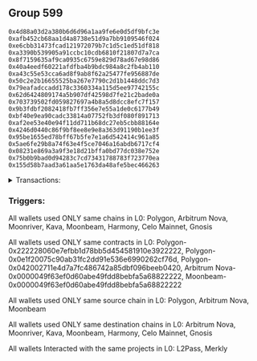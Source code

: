 ## Group 599

```0xcaa4e557655fb3fb41723083909a09cbae743648
0x4d88a03d2a380b6d6d96a1aa9fe6e0d5df9bfc3e
0xafb452cb68aa1d4a8738e51d9a7bb9109546f024
0xe6cbb31473fcad121972079b7c1d5c1ed51df818
0xa3390b539905a91ccbc10cdb6810f21807d7a7ca
0x8f7159635af9ca0935c6759e829d78ad67e98d86
0x40a4eedf60221afdfba4b9bdc984a8c2fb4ab110
0xa43c55e53cca6ad8f9ab8f62a25477fe956887de
0x50c2e2b16655525ba267e7790c2d1b1448ddc7d3
0x79eafadccadd178c3360334a115d5ee97742155c
0x62d6424809174a5b907df42598d7fe21c2bade0a
0x703739502fd059827697a4b8a5d8dcc8efc7f157
0x9b3fdbf2082418fb7ff356e7e55a1de0c6177b49
0xbf40e9ea90cadc33814a07752fb3df080f891713
0xaf2ee53e40e94f11dd711b68dc27eb5cbb88164e
0x4246d0440c86f9bf8ee8e9e8a363d91190b1ee3f
0x95be1655ed78bff67b5fe7e1a6d542414c961a85
0x5ae6fe29b8a74f63e4f5ce7046a16abdb6717cf4
0x08231e869a3a9f3e18d21bffa0bd77dc038e752e
0x75b0b9bad0d94283c7cd73431788783f723770ea
0x155d58b7aad3a61aa5e1763da48afe5bec466263
```
<details>
<summary>Transactions:</summary>

Hashes: 

Wallet: 0xcaa4e557655fb3fb41723083909a09cbae743648

       Hash: 0x5de5dcc450ae373492752c717767acda778198740344c98acae6160e074801db
         - source chain: Polygon
         - destination chain: Arbitrum Nova
         - project: L2Pass
         - contract: 0x222228060e7efbb1d78bb5d454581910e3922222
         - value USD: 0.4638665442
       Hash: 0x8049fc27f77b726392459b54064e9fe2bec3761805ed3822c5bc9d1a01940ab8
         - source chain: Polygon
         - destination chain: Moonriver
         - project: Merkly
         - contract: 0x0e1f20075c90ab31fc2dd91e536e6990262cf76d
         - value USD: 0.3133297818
       Hash: 0xd1aecd0295ae7c9317c0ff3c963844fe1862d4fcd328d21ebece29f5c26394da
         - source chain: Polygon
         - destination chain: Kava
         - project: Merkly
         - contract: 0x0e1f20075c90ab31fc2dd91e536e6990262cf76d
         - value USD: 0.3542801764
       Hash: 0x1fe4b820ffc82498d4ba9687804e14b57b08a065a49726eb83a2fb7834cae9df
         - source chain: Polygon
         - destination chain: Moonbeam
         - project: L2Pass
         - contract: 0x222228060e7efbb1d78bb5d454581910e3922222
         - value USD: 0.3736252783
       Hash: 0x237efa393d4adfed0705a63e03ec37169724ce997ec05bda3bd71f6a34bb62e8
         - source chain: Polygon
         - destination chain: Harmony
         - project: L2Pass
         - contract: 0x222228060e7efbb1d78bb5d454581910e3922222
         - value USD: 0.1973805476
       Hash: 0x4fb9ed475a6e0bbeb96254bd90545f8b307061f8ba5a1ab84168b4e271309510
         - source chain: Polygon
         - destination chain: Celo Mainnet
         - project: L2Pass
         - contract: 0x222228060e7efbb1d78bb5d454581910e3922222
         - value USD: 0.04201416562
       Hash: 0x0011870547999e9044b4414e218ec9834f9e207ac5ab991a3e7ac503912967a4
         - source chain: Polygon
         - destination chain: Arbitrum Nova
         - project: L2Pass
         - contract: 0x042002711e4d7a7fc486742a85dbf096beeb0420
       Hash: 0xdcd7087a799c51be476c85c80a1d381f4c93e3b2d462833d17e0a20c5b84624a
         - source chain: Arbitrum Nova
         - destination chain: Moonbeam
         - project: L2Pass
         - contract: 0x0000049f63ef0d60abe49fdd8bebfa5a68822222
       Hash: 0xa2353d19821a31ad4c92a9855e31a01ec2bb212711fb9e8ab7a74a8b4d0e13a0
         - source chain: Moonbeam
         - destination chain: Celo Mainnet
         - project: L2Pass
         - contract: 0x0000049f63ef0d60abe49fdd8bebfa5a68822222
       Hash: 0xfaa400ffbce74ed6000caf46f4ef61a804e201279537412bba08797518e08616
         - source chain: Polygon
         - destination chain: Gnosis
         - project: L2Pass
         - contract: 0x222228060e7efbb1d78bb5d454581910e3922222
         - value USD: 0.05000660034
       Hash: 0x6a81eb791c4c5afd794caefbc48b6fad8aada41acf6263bada65771002cac042
         - source chain: Polygon
         - destination chain: Celo Mainnet
         - project: Merkly
         - contract: 0x0e1f20075c90ab31fc2dd91e536e6990262cf76d
         - value USD: 0.06149848747
Wallet: 0x4d88a03d2a380b6d6d96a1aa9fe6e0d5df9bfc3e

       Hash:0x7d8144e81acf6e7f2df13e3861eb60bb7029aa50c51c38db53a92b72b50b8892
         - source chain: Polygon
         - destination chain: Arbitrum Nova
         - project: L2Pass
         - contract: 0x222228060e7efbb1d78bb5d454581910e3922222
         - value USD: 0.4638665442
       Hash:0x7d7999c71ed3d7f13e9acdbeb6e70adcf5bccb1f09aa78d5d90daf843a4f1cf1
         - source chain: Polygon
         - destination chain: Moonriver
         - project: Merkly
         - contract: 0x0e1f20075c90ab31fc2dd91e536e6990262cf76d
         - value USD: 0.3188732962
       Hash:0xb9c97e83d28808925ab81dcd7cd08c98d892102c71f25caca53cf33ff5521db3
         - source chain: Polygon
         - destination chain: Kava
         - project: Merkly
         - contract: 0x0e1f20075c90ab31fc2dd91e536e6990262cf76d
         - value USD: 0.3542801764
       Hash:0xc6c9923a80e7f54194b625131eca35223772e084384e188431e323038dcdf19a
         - source chain: Polygon
         - destination chain: Moonbeam
         - project: L2Pass
         - contract: 0x222228060e7efbb1d78bb5d454581910e3922222
         - value USD: 0.3712169638
       Hash:0x669e18096f8ad4c330138cb7822d1cd9f528f18dd02344ab5a86e38dc9e95998
         - source chain: Polygon
         - destination chain: Harmony
         - project: L2Pass
         - contract: 0x222228060e7efbb1d78bb5d454581910e3922222
         - value USD: 0.1973805476
       Hash:0x3e33c9a079521965ad52cd41a127b6eebc7e3997c34d051f305aa1e7e0140b0a
         - source chain: Polygon
         - destination chain: Celo Mainnet
         - project: L2Pass
         - contract: 0x222228060e7efbb1d78bb5d454581910e3922222
         - value USD: 0.04201416562
       Hash:0xe6aa7aec669e99991d6ef6bcf3fc5352948a2f7e2a6f05a176652c64279ba919
         - source chain: Polygon
         - destination chain: Arbitrum Nova
         - project: L2Pass
         - contract: 0x042002711e4d7a7fc486742a85dbf096beeb0420
       Hash:0xb2677efb613550c57635513f5be378aa999cc8f82cd763fe6bc6ca1071121635
         - source chain: Arbitrum Nova
         - destination chain: Moonbeam
         - project: L2Pass
         - contract: 0x0000049f63ef0d60abe49fdd8bebfa5a68822222
       Hash:0xa3a0d9bdb7e8258b0dc83d722834c86a24b2d0231918f54afad502c97d021858
         - source chain: Moonbeam
         - destination chain: Celo Mainnet
         - project: L2Pass
         - contract: 0x0000049f63ef0d60abe49fdd8bebfa5a68822222
       Hash:0x1e6cf894f765e2b45397990f347d9d04cfba186c58dd1e9997db6c56d6404e5f
         - source chain: Polygon
         - destination chain: Gnosis
         - project: L2Pass
         - contract: 0x222228060e7efbb1d78bb5d454581910e3922222
         - value USD: 0.05000660034
       Hash:0x51cc6549b3bd4e0be16fc677b49fdeb27048e5eaf25eaa1ff2efca43f73ba42a
         - source chain: Polygon
         - destination chain: Celo Mainnet
         - project: Merkly
         - contract: 0x0e1f20075c90ab31fc2dd91e536e6990262cf76d
         - value USD: 0.06149848747
Wallet: 0xafb452cb68aa1d4a8738e51d9a7bb9109546f024

       Hash:0x2d4665e1aa36b302e74c6a644c936f2bf599cc1e38246bd53da541043676779d
         - source chain: Polygon
         - destination chain: Arbitrum Nova
         - project: L2Pass
         - contract: 0x222228060e7efbb1d78bb5d454581910e3922222
         - value USD: 0.4641252812
       Hash:0x5e76bbf07cf8809e33c8d4d9ec5065daac3e3d874a40ce89b45b066890c2f76c
         - source chain: Polygon
         - destination chain: Moonriver
         - project: Merkly
         - contract: 0x0e1f20075c90ab31fc2dd91e536e6990262cf76d
         - value USD: 0.3188732962
       Hash:0xbebce7842b0bed61134b0b2a997958ec66477028f83c5546da977fa1b596355a
         - source chain: Polygon
         - destination chain: Kava
         - project: Merkly
         - contract: 0x0e1f20075c90ab31fc2dd91e536e6990262cf76d
         - value USD: 0.3542801764
       Hash:0x506b378a13d074f871ef09aa095a2b84f6028fb4830d7421b4d61a653b7cafe4
         - source chain: Polygon
         - destination chain: Moonbeam
         - project: L2Pass
         - contract: 0x222228060e7efbb1d78bb5d454581910e3922222
         - value USD: 0.3712169638
       Hash:0x36efdb02e23687cf72f4d1df7b99d2ebcc9f2c3144d7cca7d5ba848040cfd885
         - source chain: Polygon
         - destination chain: Harmony
         - project: L2Pass
         - contract: 0x222228060e7efbb1d78bb5d454581910e3922222
         - value USD: 0.1973805476
       Hash:0xc7291c3ca3189993434124619388c4ff3a0e6d5ec5acdf0c2a7944b9f4884608
         - source chain: Polygon
         - destination chain: Celo Mainnet
         - project: L2Pass
         - contract: 0x222228060e7efbb1d78bb5d454581910e3922222
         - value USD: 0.04199654706
       Hash:0xdc1a6072654d1eef2040d8286b195d6ece1145e314794005f1e5796627a27cb6
         - source chain: Polygon
         - destination chain: Arbitrum Nova
         - project: L2Pass
         - contract: 0x042002711e4d7a7fc486742a85dbf096beeb0420
       Hash:0x77dbee73af85088ab1516994383bded6672f3cdd8683dbb3119142fce7f1a5d5
         - source chain: Arbitrum Nova
         - destination chain: Moonbeam
         - project: L2Pass
         - contract: 0x0000049f63ef0d60abe49fdd8bebfa5a68822222
       Hash:0x83bddffb5a42e6a8f1355f565a04d5451b05f746ce0de33741fb4590cb16b184
         - source chain: Moonbeam
         - destination chain: Celo Mainnet
         - project: L2Pass
         - contract: 0x0000049f63ef0d60abe49fdd8bebfa5a68822222
       Hash:0x6f891add97cf1b668c26523ba0197771d36d960b6238286034be0b2789968865
         - source chain: Polygon
         - destination chain: Gnosis
         - project: L2Pass
         - contract: 0x222228060e7efbb1d78bb5d454581910e3922222
         - value USD: 0.05000657813
       Hash:0xff2cc6bc40a75de0b38d4651917cab250f382683018a419908161b49a7ba974c
         - source chain: Polygon
         - destination chain: Celo Mainnet
         - project: Merkly
         - contract: 0x0e1f20075c90ab31fc2dd91e536e6990262cf76d
         - value USD: 0.06149848747
Wallet: 0xe6cbb31473fcad121972079b7c1d5c1ed51df818

       Hash:0x4a1fb2eaa0910e8ec3b217f2c5fec5af81bee406c71dbbccda4619c1af538a06
         - source chain: Polygon
         - destination chain: Arbitrum Nova
         - project: L2Pass
         - contract: 0x222228060e7efbb1d78bb5d454581910e3922222
         - value USD: 0.461366637
       Hash:0xa0cfca21e812bff093a4d52a95805046331a2e3c6bfb5b3a964a6935c3ebd23c
         - source chain: Polygon
         - destination chain: Moonriver
         - project: Merkly
         - contract: 0x0e1f20075c90ab31fc2dd91e536e6990262cf76d
         - value USD: 0.3188732962
       Hash:0xc7f6de548a691d2a486a4271fac31636c10c4d2ef312acce20da276d006014c0
         - source chain: Polygon
         - destination chain: Kava
         - project: Merkly
         - contract: 0x0e1f20075c90ab31fc2dd91e536e6990262cf76d
         - value USD: 0.3542801764
       Hash:0x90bad7be280d6785b138427df3373dd8266432e885f2238fd498962344ff99ac
         - source chain: Polygon
         - destination chain: Moonbeam
         - project: L2Pass
         - contract: 0x222228060e7efbb1d78bb5d454581910e3922222
         - value USD: 0.3712169638
       Hash:0x7aa5c20d5c36b44c46459133bfcd0f8644df8a4bccc7a5de8ea535ef4447a8a3
         - source chain: Polygon
         - destination chain: Harmony
         - project: L2Pass
         - contract: 0x222228060e7efbb1d78bb5d454581910e3922222
         - value USD: 0.1987333871
       Hash:0x6036403a7e7247b4a9314340216f5096b02e41698b51845590a779d17d0d5923
         - source chain: Polygon
         - destination chain: Celo Mainnet
         - project: L2Pass
         - contract: 0x222228060e7efbb1d78bb5d454581910e3922222
         - value USD: 0.04199654706
       Hash:0xce9db074eef801ad0d6d4085af75ad513565f4794af9500784bd127027c2e8c0
         - source chain: Polygon
         - destination chain: Arbitrum Nova
         - project: L2Pass
         - contract: 0x042002711e4d7a7fc486742a85dbf096beeb0420
       Hash:0x1052d911e434b083ff46109672081eb061eebe7386ad67c6eea13107f9d8e5b1
         - source chain: Arbitrum Nova
         - destination chain: Moonbeam
         - project: L2Pass
         - contract: 0x0000049f63ef0d60abe49fdd8bebfa5a68822222
       Hash:0x58124ea2a2b025d8d62f1390c380894d0a617d52cc2fc774e5d140f973035d77
         - source chain: Moonbeam
         - destination chain: Celo Mainnet
         - project: L2Pass
         - contract: 0x0000049f63ef0d60abe49fdd8bebfa5a68822222
       Hash:0x82f63c9b156669e8f7086f284ef732dbf1502a285318fc82321489bbae5bc301
         - source chain: Polygon
         - destination chain: Gnosis
         - project: L2Pass
         - contract: 0x222228060e7efbb1d78bb5d454581910e3922222
         - value USD: 0.05000657813
       Hash:0xe27d18b3f8b895eabac49911ddb1c28213b7f9274ddc417dca0e2fde153fe914
         - source chain: Polygon
         - destination chain: Celo Mainnet
         - project: Merkly
         - contract: 0x0e1f20075c90ab31fc2dd91e536e6990262cf76d
         - value USD: 0.06149848747
Wallet: 0xa3390b539905a91ccbc10cdb6810f21807d7a7ca

       Hash:0xf9eab92d798ca0b8e9635b423c73ba5618b3608a4ec46a73e86ffd9900261925
         - source chain: Polygon
         - destination chain: Arbitrum Nova
         - project: L2Pass
         - contract: 0x222228060e7efbb1d78bb5d454581910e3922222
         - value USD: 0.4600663139
       Hash:0x2832d6dec8a3660bed477e62a0e8729b32408c0b159ec04fa0b081b35dc80212
         - source chain: Polygon
         - destination chain: Moonriver
         - project: Merkly
         - contract: 0x0e1f20075c90ab31fc2dd91e536e6990262cf76d
         - value USD: 0.3188732962
       Hash:0x273545e7a5e991ae6d0857b1fd32412943b98e7b184e58dceebc9201a1965bb3
         - source chain: Polygon
         - destination chain: Kava
         - project: Merkly
         - contract: 0x0e1f20075c90ab31fc2dd91e536e6990262cf76d
         - value USD: 0.3542801764
       Hash:0x947424ecc3f87467cbca603db6970d6db2ea047f95237fae873dcf5b20f6c5e8
         - source chain: Polygon
         - destination chain: Moonbeam
         - project: L2Pass
         - contract: 0x222228060e7efbb1d78bb5d454581910e3922222
         - value USD: 0.3700491337
       Hash:0x74ef790cbcc58127bff340328c8cb46ce6f1190a8fedb613695487f452898015
         - source chain: Polygon
         - destination chain: Harmony
         - project: L2Pass
         - contract: 0x222228060e7efbb1d78bb5d454581910e3922222
         - value USD: 0.1987333871
       Hash:0x796b32ea4c2aab2142c4ccdde52a1354df3e71834356a7d2f51d840f5a8f413c
         - source chain: Polygon
         - destination chain: Celo Mainnet
         - project: L2Pass
         - contract: 0x222228060e7efbb1d78bb5d454581910e3922222
         - value USD: 0.04199654706
       Hash:0x1f24a33342b92e8b01e3fa2de4c6f53d5f03cb53211abb592b6f152b0568644a
         - source chain: Polygon
         - destination chain: Arbitrum Nova
         - project: L2Pass
         - contract: 0x042002711e4d7a7fc486742a85dbf096beeb0420
       Hash:0x9135345f00d3f3076fe30a780e6193d2cd45b6fe12fa1cf95d83dda290e979ca
         - source chain: Arbitrum Nova
         - destination chain: Moonbeam
         - project: L2Pass
         - contract: 0x0000049f63ef0d60abe49fdd8bebfa5a68822222
       Hash:0xe56af62600d2eca3035bd1ee9bf2174502b63d39441a8973e515b7d698626af5
         - source chain: Moonbeam
         - destination chain: Celo Mainnet
         - project: L2Pass
         - contract: 0x0000049f63ef0d60abe49fdd8bebfa5a68822222
       Hash:0x11675a79a4766d96ac7bda6cd061ed067f3b71f5a871ebc51b079098486c8c3f
         - source chain: Polygon
         - destination chain: Gnosis
         - project: L2Pass
         - contract: 0x222228060e7efbb1d78bb5d454581910e3922222
         - value USD: 0.05000657813
       Hash:0xfff26507d9039ee16c0694d7b299a7760154bfee2b8921f09deef4e02362367e
         - source chain: Polygon
         - destination chain: Celo Mainnet
         - project: Merkly
         - contract: 0x0e1f20075c90ab31fc2dd91e536e6990262cf76d
         - value USD: 0.06149848747
Wallet: 0x8f7159635af9ca0935c6759e829d78ad67e98d86

       Hash:0x360efa744fcbbeffa44f6042d8de65397eadccb1b50207c7b18d221590ae28fe
         - source chain: Polygon
         - destination chain: Arbitrum Nova
         - project: L2Pass
         - contract: 0x222228060e7efbb1d78bb5d454581910e3922222
         - value USD: 0.4572156
       Hash:0xcbac2862e256e50fc9280b1800bfd2dad4627c13d689eda7de36d4fe4794ca76
         - source chain: Polygon
         - destination chain: Moonriver
         - project: Merkly
         - contract: 0x0e1f20075c90ab31fc2dd91e536e6990262cf76d
         - value USD: 0.3175986568
       Hash:0xa9de335d9dfc5d732f1581fb1049dd56c99e06b33296b3ead9154e6adf4a5c73
         - source chain: Polygon
         - destination chain: Kava
         - project: Merkly
         - contract: 0x0e1f20075c90ab31fc2dd91e536e6990262cf76d
         - value USD: 0.3539366659
       Hash:0x83f69a79b07adce8ceb1ee60303c391379630299c4cd4ddde95283e19d517d45
         - source chain: Polygon
         - destination chain: Moonbeam
         - project: L2Pass
         - contract: 0x222228060e7efbb1d78bb5d454581910e3922222
         - value USD: 0.3699377411
       Hash:0x10b98034036c1bda870977accdb803003418f763d87cc7e967ac2f36f7081871
         - source chain: Polygon
         - destination chain: Harmony
         - project: L2Pass
         - contract: 0x222228060e7efbb1d78bb5d454581910e3922222
         - value USD: 0.1987333871
       Hash:0x93d9bbb716d363aded8e0921636627a8cfc9a17123d4b11fe6b7a5f6f02b07ee
         - source chain: Polygon
         - destination chain: Celo Mainnet
         - project: L2Pass
         - contract: 0x222228060e7efbb1d78bb5d454581910e3922222
         - value USD: 0.04199654706
       Hash:0xe71e31f9678648d41c87e559cbb608f6b8898706f843c9f40bd0b5c9df869334
         - source chain: Polygon
         - destination chain: Arbitrum Nova
         - project: L2Pass
         - contract: 0x042002711e4d7a7fc486742a85dbf096beeb0420
       Hash:0x7f7ec7a493409eb9d4e6d4f423c01cce2a8f01b3984b9cfd533f953d25e9cc9a
         - source chain: Arbitrum Nova
         - destination chain: Moonbeam
         - project: L2Pass
         - contract: 0x0000049f63ef0d60abe49fdd8bebfa5a68822222
       Hash:0x77388a7dbb6e17420960343f754b9a6f97f83e347e22bba3609f6c9190c9d893
         - source chain: Moonbeam
         - destination chain: Celo Mainnet
         - project: L2Pass
         - contract: 0x0000049f63ef0d60abe49fdd8bebfa5a68822222
       Hash:0xf971dbfe476361ee4b600bdd939dd818833339fcc409a6af208f267ebad99ba5
         - source chain: Polygon
         - destination chain: Gnosis
         - project: L2Pass
         - contract: 0x222228060e7efbb1d78bb5d454581910e3922222
         - value USD: 0.05000657813
       Hash:0x65f386166ab13fa865ad0330367794792e9bf2d7e3f3adf02c8155b39f61a7e6
         - source chain: Polygon
         - destination chain: Celo Mainnet
         - project: Merkly
         - contract: 0x0e1f20075c90ab31fc2dd91e536e6990262cf76d
         - value USD: 0.06149848747
Wallet: 0x40a4eedf60221afdfba4b9bdc984a8c2fb4ab110

       Hash:0x05e3911f09295d30ea4a389000db36e6777ae79eea9047369ebf8b03cb5d9e0f
         - source chain: Polygon
         - destination chain: Arbitrum Nova
         - project: L2Pass
         - contract: 0x222228060e7efbb1d78bb5d454581910e3922222
         - value USD: 0.4572617123
       Hash:0x77a759afd5b29f21a0411f8002d9c43382b9c24ebfee76fc276df8bde8b1aabc
         - source chain: Polygon
         - destination chain: Moonriver
         - project: Merkly
         - contract: 0x0e1f20075c90ab31fc2dd91e536e6990262cf76d
         - value USD: 0.3175986568
       Hash:0xfd8ae4ffa87b2698ea35c3a335809492e961753428f5dab6224cdc23df6fbd66
         - source chain: Polygon
         - destination chain: Kava
         - project: Merkly
         - contract: 0x0e1f20075c90ab31fc2dd91e536e6990262cf76d
         - value USD: 0.3539366659
       Hash:0x0c6bd20be8b5f3eb219434fedd789987b51ab7fa03b7876d03bdafdfd0ca2370
         - source chain: Polygon
         - destination chain: Moonbeam
         - project: L2Pass
         - contract: 0x222228060e7efbb1d78bb5d454581910e3922222
         - value USD: 0.3699377411
       Hash:0x24d57b04789e65807e2e191515ab52deafa753a99aca558839d7e477d1af129c
         - source chain: Polygon
         - destination chain: Harmony
         - project: L2Pass
         - contract: 0x222228060e7efbb1d78bb5d454581910e3922222
         - value USD: 0.1987333871
       Hash:0xd2120e03e34bcf9d18c3ecc45d5f402d6488b637b10468b5390e53ca4dd0c440
         - source chain: Polygon
         - destination chain: Celo Mainnet
         - project: L2Pass
         - contract: 0x222228060e7efbb1d78bb5d454581910e3922222
         - value USD: 0.04199654706
       Hash:0xa7a1b4764fc6d66919c1b7a66ba2acc7a31ace8a40cb95f112a839eb199b7a6c
         - source chain: Polygon
         - destination chain: Arbitrum Nova
         - project: L2Pass
         - contract: 0x042002711e4d7a7fc486742a85dbf096beeb0420
       Hash:0x91998725ab292aaf18f23f4b0884a985ad410258e3f662417e3d86d640e7ed17
         - source chain: Arbitrum Nova
         - destination chain: Moonbeam
         - project: L2Pass
         - contract: 0x0000049f63ef0d60abe49fdd8bebfa5a68822222
       Hash:0xed1f6e327c377203af978caa9191729766aa57753e6727f900627788cf4c25e6
         - source chain: Moonbeam
         - destination chain: Celo Mainnet
         - project: L2Pass
         - contract: 0x0000049f63ef0d60abe49fdd8bebfa5a68822222
       Hash:0x7cb4e492e2909558c34cc80b02574808b47c475395ce7f26e399273c36b7f89e
         - source chain: Polygon
         - destination chain: Gnosis
         - project: L2Pass
         - contract: 0x222228060e7efbb1d78bb5d454581910e3922222
         - value USD: 0.05000657813
       Hash:0xb0b9ab64b2b0631fb424df4754f158b8d16429b40facc698b25484aa097723e5
         - source chain: Polygon
         - destination chain: Celo Mainnet
         - project: Merkly
         - contract: 0x0e1f20075c90ab31fc2dd91e536e6990262cf76d
         - value USD: 0.06149848747
Wallet: 0xa43c55e53cca6ad8f9ab8f62a25477fe956887de

       Hash:0xb94ebb9a3bdcb9d437c0747cba3c43b0b786005f4bbe39d6e7726ff5cbb8e04f
         - source chain: Polygon
         - destination chain: Arbitrum Nova
         - project: L2Pass
         - contract: 0x222228060e7efbb1d78bb5d454581910e3922222
         - value USD: 0.4583329118
       Hash:0xa279459133c3bd4ebee0eeb5885c8e037fb817d6d86971d98e9cd5d6a3028597
         - source chain: Polygon
         - destination chain: Moonriver
         - project: Merkly
         - contract: 0x0e1f20075c90ab31fc2dd91e536e6990262cf76d
         - value USD: 0.3175986568
       Hash:0x6ecf279426e5298ba031e48e95e297228f2c93cae50abbda3d1d70107d69a00e
         - source chain: Polygon
         - destination chain: Kava
         - project: Merkly
         - contract: 0x0e1f20075c90ab31fc2dd91e536e6990262cf76d
         - value USD: 0.3539366659
       Hash:0x8c32c59d7d42a11145765fe7b0a149400453f472f73f77c9fcadfebeb39bfea7
         - source chain: Polygon
         - destination chain: Moonbeam
         - project: L2Pass
         - contract: 0x222228060e7efbb1d78bb5d454581910e3922222
         - value USD: 0.3699377411
       Hash:0x0b61a1f17ad93ac054f6e9b3e6551ad3e09417d89175f0eeaef974e148ac0d98
         - source chain: Polygon
         - destination chain: Harmony
         - project: L2Pass
         - contract: 0x222228060e7efbb1d78bb5d454581910e3922222
         - value USD: 0.1987333871
       Hash:0x406e0bbb1388d4673170e24bfa01d1554929c1ad18e816571bfe16c4819a5670
         - source chain: Polygon
         - destination chain: Celo Mainnet
         - project: L2Pass
         - contract: 0x222228060e7efbb1d78bb5d454581910e3922222
         - value USD: 0.04199654706
       Hash:0x3d8acffed38142a2d67ed88e5f6e8aa3c1153e05f52b8b297de8b59d29843a50
         - source chain: Polygon
         - destination chain: Arbitrum Nova
         - project: L2Pass
         - contract: 0x042002711e4d7a7fc486742a85dbf096beeb0420
       Hash:0x82171e87a5ad00f6829bd8ba10bd418b7d15ee95bdbf3f01cf06a8da849f30c8
         - source chain: Arbitrum Nova
         - destination chain: Moonbeam
         - project: L2Pass
         - contract: 0x0000049f63ef0d60abe49fdd8bebfa5a68822222
       Hash:0xe4f8079f671c80503c095f035557be0a873227f495f470ab3a63c0a6a837382c
         - source chain: Moonbeam
         - destination chain: Celo Mainnet
         - project: L2Pass
         - contract: 0x0000049f63ef0d60abe49fdd8bebfa5a68822222
       Hash:0xb40c501005bd3d86be0d09924d13fb157212f8d6968577a32f049c0b263ad924
         - source chain: Polygon
         - destination chain: Gnosis
         - project: L2Pass
         - contract: 0x222228060e7efbb1d78bb5d454581910e3922222
         - value USD: 0.05000657813
       Hash:0x43bc10a97e402e401222174ac448220d17c56d29d6826118d4f66087be6f4b57
         - source chain: Polygon
         - destination chain: Celo Mainnet
         - project: Merkly
         - contract: 0x0e1f20075c90ab31fc2dd91e536e6990262cf76d
         - value USD: 0.06149848747
Wallet: 0x50c2e2b16655525ba267e7790c2d1b1448ddc7d3

       Hash:0xdfe952e4f23323fbc7dfb80b46c48d2a547d6951f85f0e7bfcfa40ba3a6e95ac
         - source chain: Polygon
         - destination chain: Arbitrum Nova
         - project: L2Pass
         - contract: 0x222228060e7efbb1d78bb5d454581910e3922222
         - value USD: 0.4579412185
       Hash:0xa80dea2698b5e6e7a96728ad613b34be5036f199e226c56822cb13570e3f887d
         - source chain: Polygon
         - destination chain: Moonriver
         - project: Merkly
         - contract: 0x0e1f20075c90ab31fc2dd91e536e6990262cf76d
         - value USD: 0.3175986568
       Hash:0x2c6fc244ed477ce0b8cae1e127e9ee94f759a226812a2beb55fb6bc218e95b4e
         - source chain: Polygon
         - destination chain: Kava
         - project: Merkly
         - contract: 0x0e1f20075c90ab31fc2dd91e536e6990262cf76d
         - value USD: 0.3539366659
       Hash:0xb234fdb2b1644fd5bec9162b8c3faf1de8f97be729edf286e233c391debf8a13
         - source chain: Polygon
         - destination chain: Moonbeam
         - project: L2Pass
         - contract: 0x222228060e7efbb1d78bb5d454581910e3922222
         - value USD: 0.3702380639
       Hash:0xcd9149cf788aa2436fb768840df99013efa3f8dcacb2a1979077bad92d3fcf72
         - source chain: Polygon
         - destination chain: Harmony
         - project: L2Pass
         - contract: 0x222228060e7efbb1d78bb5d454581910e3922222
         - value USD: 0.1987333871
       Hash:0x58268554a8f88c2fe428d2589a104e048bd383e6d5eb7045a2c9a4c3632da074
         - source chain: Polygon
         - destination chain: Celo Mainnet
         - project: L2Pass
         - contract: 0x222228060e7efbb1d78bb5d454581910e3922222
         - value USD: 0.04199654706
       Hash:0x6393c85a6e3b31d5dd388f9220d9b7ad327ee84602e6e19c8839126a7bd0f0e2
         - source chain: Polygon
         - destination chain: Arbitrum Nova
         - project: L2Pass
         - contract: 0x042002711e4d7a7fc486742a85dbf096beeb0420
       Hash:0x926e86ce522b9b3a3a92d29f2d975647bb99a54278bd91b81a959128c935a8aa
         - source chain: Arbitrum Nova
         - destination chain: Moonbeam
         - project: L2Pass
         - contract: 0x0000049f63ef0d60abe49fdd8bebfa5a68822222
       Hash:0x1c0d7fc1e08a51b262a63bbdbd3068d3b70c66fcbd400d7c20cd9224404106e5
         - source chain: Moonbeam
         - destination chain: Celo Mainnet
         - project: L2Pass
         - contract: 0x0000049f63ef0d60abe49fdd8bebfa5a68822222
       Hash:0x393c94c39fc87ad3d497d27d39751b42c2ac1dbe725aff8ba735e4fdc53d5153
         - source chain: Polygon
         - destination chain: Gnosis
         - project: L2Pass
         - contract: 0x222228060e7efbb1d78bb5d454581910e3922222
         - value USD: 0.05001004607
       Hash:0x784c0bf28f1a6d7312ada53154c6693362a81aa997bd308a832efcd769619502
         - source chain: Polygon
         - destination chain: Celo Mainnet
         - project: Merkly
         - contract: 0x0e1f20075c90ab31fc2dd91e536e6990262cf76d
         - value USD: 0.06169569764
Wallet: 0x79eafadccadd178c3360334a115d5ee97742155c

       Hash:0x673cad57b3f6305b9ffd74d1a6dfddcc67dd2e08414fef42e0fbcf4e5e5ac78d
         - source chain: Polygon
         - destination chain: Arbitrum Nova
         - project: L2Pass
         - contract: 0x222228060e7efbb1d78bb5d454581910e3922222
         - value USD: 0.4589737605
       Hash:0x2fe07f3b72c3c7911845ee702f31839f0f47b9a35c61b278d7f3d100e63bf034
         - source chain: Polygon
         - destination chain: Moonriver
         - project: Merkly
         - contract: 0x0e1f20075c90ab31fc2dd91e536e6990262cf76d
         - value USD: 0.3132648667
       Hash:0x9bb5241bc198281edaca2d9886d8fd5b83e6c823affc03df9221936e55d6366a
         - source chain: Polygon
         - destination chain: Kava
         - project: Merkly
         - contract: 0x0e1f20075c90ab31fc2dd91e536e6990262cf76d
         - value USD: 0.3539366659
       Hash:0x7d96a4cdc2f35d962e818cabea5daffe9a92a7b004ab9406b20cce61ea21a854
         - source chain: Polygon
         - destination chain: Moonbeam
         - project: L2Pass
         - contract: 0x222228060e7efbb1d78bb5d454581910e3922222
         - value USD: 0.3702380639
       Hash:0x5ebc99d6e2f0f9c1bdc84f23b1e5ebc08c7d9126fa8975366e998c76f26d4501
         - source chain: Polygon
         - destination chain: Harmony
         - project: L2Pass
         - contract: 0x222228060e7efbb1d78bb5d454581910e3922222
         - value USD: 0.1987333871
       Hash:0xc11c09485614f60f73a8204c35fbc90580455d2c24a5051d69b05edc9b4c2ed3
         - source chain: Polygon
         - destination chain: Celo Mainnet
         - project: L2Pass
         - contract: 0x222228060e7efbb1d78bb5d454581910e3922222
         - value USD: 0.04199654706
       Hash:0x8182beffb1ea587678e61ffc2386bf8e13b40096e39113fd4b19011cd195e292
         - source chain: Polygon
         - destination chain: Arbitrum Nova
         - project: L2Pass
         - contract: 0x042002711e4d7a7fc486742a85dbf096beeb0420
       Hash:0x6b9741da08efb83e2d3f5fce4517771f013859cbc32b4f6bb8fc6fbfc81bc31d
         - source chain: Arbitrum Nova
         - destination chain: Moonbeam
         - project: L2Pass
         - contract: 0x0000049f63ef0d60abe49fdd8bebfa5a68822222
       Hash:0x58ddeb6003ae3f81d85a4de48a9cdc79413cdb4fb04f5ae6e9f6c16a7f2df277
         - source chain: Moonbeam
         - destination chain: Celo Mainnet
         - project: L2Pass
         - contract: 0x0000049f63ef0d60abe49fdd8bebfa5a68822222
       Hash:0xa28c341919317ffde933f75477dd5691b4bb9e1006d5aaf4e9c442220a6a4e8b
         - source chain: Polygon
         - destination chain: Gnosis
         - project: L2Pass
         - contract: 0x222228060e7efbb1d78bb5d454581910e3922222
         - value USD: 0.05001004607
       Hash:0x0aa008b201efeb5d394549299a39739d62e28977d039bd75501d1c8b62ce861c
         - source chain: Polygon
         - destination chain: Celo Mainnet
         - project: Merkly
         - contract: 0x0e1f20075c90ab31fc2dd91e536e6990262cf76d
         - value USD: 0.06169569764
Wallet: 0x62d6424809174a5b907df42598d7fe21c2bade0a

       Hash:0x265c0871c5e8186a87a902144316227179e568f84da4aae7c11ac9faf4b623de
         - source chain: Polygon
         - destination chain: Arbitrum Nova
         - project: L2Pass
         - contract: 0x222228060e7efbb1d78bb5d454581910e3922222
         - value USD: 0.4583323281
       Hash:0xafa004a37d948fbababe6d82d9605f806a705e8ce7c50ee49bc0069ed8c9528f
         - source chain: Polygon
         - destination chain: Moonriver
         - project: Merkly
         - contract: 0x0e1f20075c90ab31fc2dd91e536e6990262cf76d
         - value USD: 0.3132648667
       Hash:0xbce96fb72c5734f79d4b3a03b1149a2d7dabcf3307a752a6d7ec3c3c922a4e85
         - source chain: Polygon
         - destination chain: Kava
         - project: Merkly
         - contract: 0x0e1f20075c90ab31fc2dd91e536e6990262cf76d
         - value USD: 0.3539366659
       Hash:0x6c97563e2eecc2a222a45b435564c5455f668e5e75b9cf49839beef14638a4e4
         - source chain: Polygon
         - destination chain: Moonbeam
         - project: L2Pass
         - contract: 0x222228060e7efbb1d78bb5d454581910e3922222
         - value USD: 0.3702380639
       Hash:0xea36938a5129683fb87bc5bab19648300ae026521f1cb5429d290c6b38a6a75d
         - source chain: Polygon
         - destination chain: Harmony
         - project: L2Pass
         - contract: 0x222228060e7efbb1d78bb5d454581910e3922222
         - value USD: 0.1987333871
       Hash:0x4c6b5280402e52821d6a9e586a28a7d02767c419424f608a212c33fb64cee5b6
         - source chain: Polygon
         - destination chain: Celo Mainnet
         - project: L2Pass
         - contract: 0x222228060e7efbb1d78bb5d454581910e3922222
         - value USD: 0.04199654706
       Hash:0xceeba1391541982f623d2bd0ff37e5eef957fd9888f385cc2a80cb9c141f90b4
         - source chain: Polygon
         - destination chain: Arbitrum Nova
         - project: L2Pass
         - contract: 0x042002711e4d7a7fc486742a85dbf096beeb0420
       Hash:0x32b947484f309682e5992c2d4437651ad92705bbd732c97f5f700b5db45bd228
         - source chain: Arbitrum Nova
         - destination chain: Moonbeam
         - project: L2Pass
         - contract: 0x0000049f63ef0d60abe49fdd8bebfa5a68822222
       Hash:0x23ea18f67167573cc9cf5eb508fa25d02cb85ef20d680cbd2f8ca0116bb3cc5b
         - source chain: Moonbeam
         - destination chain: Celo Mainnet
         - project: L2Pass
         - contract: 0x0000049f63ef0d60abe49fdd8bebfa5a68822222
       Hash:0x3a406420a4007cc6cf4e4a1e370ac7217da550fcad71b25831c01a8c02681903
         - source chain: Polygon
         - destination chain: Gnosis
         - project: L2Pass
         - contract: 0x222228060e7efbb1d78bb5d454581910e3922222
         - value USD: 0.05001004607
       Hash:0x830ad0e7a5325327682feae0a698cc09c89c747e89c1b801b1f91b6b6d3a2d31
         - source chain: Polygon
         - destination chain: Celo Mainnet
         - project: Merkly
         - contract: 0x0e1f20075c90ab31fc2dd91e536e6990262cf76d
         - value USD: 0.06169569764
Wallet: 0x703739502fd059827697a4b8a5d8dcc8efc7f157

       Hash:0x6b6fb371424d90004a15e7b2b49ac90595596955a82211b82b23b4ae95ee1aca
         - source chain: Polygon
         - destination chain: Arbitrum Nova
         - project: L2Pass
         - contract: 0x222228060e7efbb1d78bb5d454581910e3922222
         - value USD: 0.4593349636
       Hash:0xef5b769da0873b7cf2ee5055fe68666c5f3339797b26dd0441faafcebd8b3467
         - source chain: Polygon
         - destination chain: Moonriver
         - project: Merkly
         - contract: 0x0e1f20075c90ab31fc2dd91e536e6990262cf76d
         - value USD: 0.3132648667
       Hash:0x6e10718b9fb399cf19391851dd9b6f7912761267476d58faf9e4b184c8b2133d
         - source chain: Polygon
         - destination chain: Kava
         - project: Merkly
         - contract: 0x0e1f20075c90ab31fc2dd91e536e6990262cf76d
         - value USD: 0.3537598442
       Hash:0xd00170ba4e488e7242465f8ee90eae63e7152f52177c927e4d4603f07bb9269b
         - source chain: Polygon
         - destination chain: Moonbeam
         - project: L2Pass
         - contract: 0x222228060e7efbb1d78bb5d454581910e3922222
         - value USD: 0.3702380639
       Hash:0xff59b1483b0e4fcd58d4ef9703d62388aa6331a2b34a066c768fb75fed2a7fd9
         - source chain: Polygon
         - destination chain: Harmony
         - project: L2Pass
         - contract: 0x222228060e7efbb1d78bb5d454581910e3922222
         - value USD: 0.1987333871
       Hash:0x584b67058a009b32fc06f44c9f9ae9c9e1023fe49cdcec7ba87fafde05c5b49d
         - source chain: Polygon
         - destination chain: Celo Mainnet
         - project: L2Pass
         - contract: 0x222228060e7efbb1d78bb5d454581910e3922222
         - value USD: 0.04199654706
       Hash:0x7cb871e81e1a6400d4ac56538ca1bdf71f6e973118950fde83eed5b186b335ca
         - source chain: Polygon
         - destination chain: Arbitrum Nova
         - project: L2Pass
         - contract: 0x042002711e4d7a7fc486742a85dbf096beeb0420
       Hash:0x8af4f0cbb0d42ce0184d1fb350f4a8a9d1f229fe577ec37b8d466c86bee42647
         - source chain: Arbitrum Nova
         - destination chain: Moonbeam
         - project: L2Pass
         - contract: 0x0000049f63ef0d60abe49fdd8bebfa5a68822222
       Hash:0x781f516f3543a66c1b23af112c56d95ea4377ba2a8e4fac1eeba7f7b7537058d
         - source chain: Moonbeam
         - destination chain: Celo Mainnet
         - project: L2Pass
         - contract: 0x0000049f63ef0d60abe49fdd8bebfa5a68822222
       Hash:0xbff558375f3a7c1eefead701bdc75c05e3b695cf0f692008f21cce9539b4e42a
         - source chain: Polygon
         - destination chain: Gnosis
         - project: L2Pass
         - contract: 0x222228060e7efbb1d78bb5d454581910e3922222
         - value USD: 0.0500069603
       Hash:0xcdaeed2670e0963d8a65b352c911958a46bed9c38e334fda30a6f2bcd1625b92
         - source chain: Polygon
         - destination chain: Celo Mainnet
         - project: Merkly
         - contract: 0x0e1f20075c90ab31fc2dd91e536e6990262cf76d
         - value USD: 0.06169569764
Wallet: 0x9b3fdbf2082418fb7ff356e7e55a1de0c6177b49

       Hash:0x86fbcdcc58bd6271105480a0678475c7b5604e01cb94aa296f9a861a801d2e3a
         - source chain: Polygon
         - destination chain: Arbitrum Nova
         - project: L2Pass
         - contract: 0x222228060e7efbb1d78bb5d454581910e3922222
         - value USD: 0.4597509217
       Hash:0x09586d364d49c2f3740890d8e49267673a73a117661bf8e3d819cb10706c0ce5
         - source chain: Polygon
         - destination chain: Moonriver
         - project: Merkly
         - contract: 0x0e1f20075c90ab31fc2dd91e536e6990262cf76d
         - value USD: 0.3112853774
       Hash:0x6e8baae0a1fde5b43aafec1be96e4530bb2cf8381d5cbeefc6944ff9ccba2ecb
         - source chain: Polygon
         - destination chain: Kava
         - project: Merkly
         - contract: 0x0e1f20075c90ab31fc2dd91e536e6990262cf76d
         - value USD: 0.3537598442
       Hash:0xc2b9b420d3ba9101c82af497da089f5abca0f97eefd764f3527ca2846104fd51
         - source chain: Polygon
         - destination chain: Moonbeam
         - project: L2Pass
         - contract: 0x222228060e7efbb1d78bb5d454581910e3922222
         - value USD: 0.3702380639
       Hash:0xbba871f9861b8e46066c38ff580fc2fe17519acf892c9ec7ada5bceb2c28a723
         - source chain: Polygon
         - destination chain: Harmony
         - project: L2Pass
         - contract: 0x222228060e7efbb1d78bb5d454581910e3922222
         - value USD: 0.1988804095
       Hash:0xada1638a847fab1f2063108fe166740089672e3853c1b93a0b380bd93be1bbb3
         - source chain: Polygon
         - destination chain: Celo Mainnet
         - project: L2Pass
         - contract: 0x222228060e7efbb1d78bb5d454581910e3922222
         - value USD: 0.04199654706
       Hash:0x11ceab32a3ff3ede3d2189fbd59e858f6ffe0cbd665b553ea3b34a5d2ef0737a
         - source chain: Polygon
         - destination chain: Arbitrum Nova
         - project: L2Pass
         - contract: 0x042002711e4d7a7fc486742a85dbf096beeb0420
       Hash:0x2d5447324730185ce7148ce779d8285e5def033bc35cbb6ec534463f5b3e4c6e
         - source chain: Arbitrum Nova
         - destination chain: Moonbeam
         - project: L2Pass
         - contract: 0x0000049f63ef0d60abe49fdd8bebfa5a68822222
       Hash:0xac68f27197f08954162e311aafb2348817dc596de76b55d9fe450f0300b5da84
         - source chain: Moonbeam
         - destination chain: Celo Mainnet
         - project: L2Pass
         - contract: 0x0000049f63ef0d60abe49fdd8bebfa5a68822222
       Hash:0x91f83437c66bad53d8f678326d63be9cf0168da751f342413015f7d6cc32011e
         - source chain: Polygon
         - destination chain: Gnosis
         - project: L2Pass
         - contract: 0x222228060e7efbb1d78bb5d454581910e3922222
         - value USD: 0.0500069603
       Hash:0x46c88a7fee8ff24730da7619dedd529256f7c1387ccf26e5d1b68a0f3b8ca1ae
         - source chain: Polygon
         - destination chain: Celo Mainnet
         - project: Merkly
         - contract: 0x0e1f20075c90ab31fc2dd91e536e6990262cf76d
         - value USD: 0.06169569764
Wallet: 0xbf40e9ea90cadc33814a07752fb3df080f891713

       Hash:0x78a39d479d22c9598f735172c44caa7552ebc6f9232e91ba4f71679177c7ed18
         - source chain: Polygon
         - destination chain: Arbitrum Nova
         - project: L2Pass
         - contract: 0x222228060e7efbb1d78bb5d454581910e3922222
         - value USD: 0.4590640099
       Hash:0x7431beca260b5088133f8f86bbe9a141e3642a5815a827ee82f5b1c7a6b778e7
         - source chain: Polygon
         - destination chain: Moonriver
         - project: Merkly
         - contract: 0x0e1f20075c90ab31fc2dd91e536e6990262cf76d
         - value USD: 0.3112853774
       Hash:0x6059ad539a54d9d1119c801b9f1bc2b871118f10288326f373e061e201a652a4
         - source chain: Polygon
         - destination chain: Kava
         - project: Merkly
         - contract: 0x0e1f20075c90ab31fc2dd91e536e6990262cf76d
         - value USD: 0.3537598442
       Hash:0x4dcc0f4bbbd1b5ba1b56fc9dddc88bc8eee717be869279147e706a9adf6351e7
         - source chain: Polygon
         - destination chain: Moonbeam
         - project: L2Pass
         - contract: 0x222228060e7efbb1d78bb5d454581910e3922222
         - value USD: 0.3702380639
       Hash:0xc4380cb07d4ebc928d92152303134ac891ec976ab0378712868d624b0decb913
         - source chain: Polygon
         - destination chain: Harmony
         - project: L2Pass
         - contract: 0x222228060e7efbb1d78bb5d454581910e3922222
         - value USD: 0.1988804095
       Hash:0xd2783f86d15c84be8604a9514bfee89d1ddc413df29757f8861078c6375ea285
         - source chain: Polygon
         - destination chain: Celo Mainnet
         - project: L2Pass
         - contract: 0x222228060e7efbb1d78bb5d454581910e3922222
         - value USD: 0.04199654706
       Hash:0x9c695c8498bb8e2b0d5e30c4e56f734e34932c3c5f49208d7e6f3f59e2c7111e
         - source chain: Polygon
         - destination chain: Arbitrum Nova
         - project: L2Pass
         - contract: 0x042002711e4d7a7fc486742a85dbf096beeb0420
       Hash:0xa6d2c76a8dd1b1758bb72121cceed94f38a8da75af18c97a21f1cf7928b262ef
         - source chain: Arbitrum Nova
         - destination chain: Moonbeam
         - project: L2Pass
         - contract: 0x0000049f63ef0d60abe49fdd8bebfa5a68822222
       Hash:0x152659e5e5a891e6577b2c479f8a60afe84c0f3a98aba08899d00c3e0ab0e490
         - source chain: Moonbeam
         - destination chain: Celo Mainnet
         - project: L2Pass
         - contract: 0x0000049f63ef0d60abe49fdd8bebfa5a68822222
       Hash:0xe9b91d2cf36cac6583243c49b41452f79afb470d7762765d3776595b9b7955de
         - source chain: Polygon
         - destination chain: Gnosis
         - project: L2Pass
         - contract: 0x222228060e7efbb1d78bb5d454581910e3922222
         - value USD: 0.0500069603
       Hash:0x410a036be5c47e8de78865a70482de47ee00fbe24b213fdc843db9e20b0fdb29
         - source chain: Polygon
         - destination chain: Celo Mainnet
         - project: Merkly
         - contract: 0x0e1f20075c90ab31fc2dd91e536e6990262cf76d
         - value USD: 0.06169569764
Wallet: 0xaf2ee53e40e94f11dd711b68dc27eb5cbb88164e

       Hash:0xf28e8398acd10bfa7e61cc68487fc977dc7f7224074d6ed05d5a1d9ea80979df
         - source chain: Polygon
         - destination chain: Arbitrum Nova
         - project: L2Pass
         - contract: 0x222228060e7efbb1d78bb5d454581910e3922222
         - value USD: 0.4591296135
       Hash:0x4d4ab6659b17b1401757052e05ad5ccbe60f1e69e07fea0ef95f3c7584435b59
         - source chain: Polygon
         - destination chain: Moonriver
         - project: Merkly
         - contract: 0x0e1f20075c90ab31fc2dd91e536e6990262cf76d
         - value USD: 0.3112853774
       Hash:0xc257e1f18bd7d6c468c02b280d818977cec5eb096e6098065ef25a8afe56b2ea
         - source chain: Polygon
         - destination chain: Kava
         - project: Merkly
         - contract: 0x0e1f20075c90ab31fc2dd91e536e6990262cf76d
         - value USD: 0.3537598442
       Hash:0xfe9f421ede80dbdab2b3670acc56e547d13a98721171f33c5d94ec9ba683f6cf
         - source chain: Polygon
         - destination chain: Moonbeam
         - project: L2Pass
         - contract: 0x222228060e7efbb1d78bb5d454581910e3922222
         - value USD: 0.3702380639
       Hash:0x87b18bb9f9a8a4231c94731cfb354c4acdda43651df5d64cb872402037e4782a
         - source chain: Polygon
         - destination chain: Harmony
         - project: L2Pass
         - contract: 0x222228060e7efbb1d78bb5d454581910e3922222
         - value USD: 0.1988804095
       Hash:0x408e7231a78609009ba04982826b4f206eae58e1f9b4002e79bdb0977f338469
         - source chain: Polygon
         - destination chain: Celo Mainnet
         - project: L2Pass
         - contract: 0x222228060e7efbb1d78bb5d454581910e3922222
         - value USD: 0.04199654706
       Hash:0x6110f157eb59e856021a0dbc8ee168c54d458883840fb904037b8dcb9f36b553
         - source chain: Polygon
         - destination chain: Arbitrum Nova
         - project: L2Pass
         - contract: 0x042002711e4d7a7fc486742a85dbf096beeb0420
       Hash:0x7a19d439ef0dd51e85c06c8d2131a597ec9f69670ca333b7c638add8e5152147
         - source chain: Arbitrum Nova
         - destination chain: Moonbeam
         - project: L2Pass
         - contract: 0x0000049f63ef0d60abe49fdd8bebfa5a68822222
       Hash:0xe6e609fdc8c77871e802dc1985160fde6e8d242d5749b9b235359d8b42089d2f
         - source chain: Moonbeam
         - destination chain: Celo Mainnet
         - project: L2Pass
         - contract: 0x0000049f63ef0d60abe49fdd8bebfa5a68822222
       Hash:0xfd176ffbdae6b5dbe5e5ea309a299651685fbf95f03730c4a1f0f734960f2817
         - source chain: Polygon
         - destination chain: Gnosis
         - project: L2Pass
         - contract: 0x222228060e7efbb1d78bb5d454581910e3922222
         - value USD: 0.0500069603
       Hash:0x78fb848a5fcccfe7f302db8324f6e24160bba7e8eac14408a48583e1283c7495
         - source chain: Polygon
         - destination chain: Celo Mainnet
         - project: Merkly
         - contract: 0x0e1f20075c90ab31fc2dd91e536e6990262cf76d
         - value USD: 0.06169569764
Wallet: 0x4246d0440c86f9bf8ee8e9e8a363d91190b1ee3f

       Hash:0x924a70853b97794835ed106312346556c85c2561b9d5d9be3ab8d9a55d02f957
         - source chain: Polygon
         - destination chain: Arbitrum Nova
         - project: L2Pass
         - contract: 0x222228060e7efbb1d78bb5d454581910e3922222
         - value USD: 0.4593851321
       Hash:0x47a76c5213c63d21d33980587107dc8f3e371d26ad6ba20d1d868a453402d3f4
         - source chain: Polygon
         - destination chain: Moonriver
         - project: Merkly
         - contract: 0x0e1f20075c90ab31fc2dd91e536e6990262cf76d
         - value USD: 0.3112853774
       Hash:0xaa57d4a946fb2b371ed36b63ca3ed0e6ed41000d3569f0e5496f5244675ac907
         - source chain: Polygon
         - destination chain: Kava
         - project: Merkly
         - contract: 0x0e1f20075c90ab31fc2dd91e536e6990262cf76d
         - value USD: 0.3537598442
       Hash:0xfe1ff47955acd6a1d0a82b55ee67cbd69c6eb54eeda9c5ac04b9c2437c0f19c7
         - source chain: Polygon
         - destination chain: Moonbeam
         - project: L2Pass
         - contract: 0x222228060e7efbb1d78bb5d454581910e3922222
         - value USD: 0.3702380639
       Hash:0xb561bbd4f7d18270301837d40b828308ad32e75a2ccdee472086b30b22c8cf48
         - source chain: Polygon
         - destination chain: Harmony
         - project: L2Pass
         - contract: 0x222228060e7efbb1d78bb5d454581910e3922222
         - value USD: 0.1988804095
       Hash:0x89113b0f18e4ad32b7d3120e53807be4bcf19b8963aa20a54ecdd6698ff91224
         - source chain: Polygon
         - destination chain: Celo Mainnet
         - project: L2Pass
         - contract: 0x222228060e7efbb1d78bb5d454581910e3922222
         - value USD: 0.04199654706
       Hash:0xa309f2fab1b1539b5f488ffd7c516025dfc4e471d52613414a92e1f3c4901247
         - source chain: Polygon
         - destination chain: Arbitrum Nova
         - project: L2Pass
         - contract: 0x042002711e4d7a7fc486742a85dbf096beeb0420
       Hash:0xabca75610351176a39d008493a3c2331bf0cbae7ac6cac723aa7cbdc11ac533d
         - source chain: Arbitrum Nova
         - destination chain: Moonbeam
         - project: L2Pass
         - contract: 0x0000049f63ef0d60abe49fdd8bebfa5a68822222
       Hash:0x302890b39cc920c1ee1f235fff81dea8bc813509c76592c673e7cafd4e1e5a44
         - source chain: Moonbeam
         - destination chain: Celo Mainnet
         - project: L2Pass
         - contract: 0x0000049f63ef0d60abe49fdd8bebfa5a68822222
       Hash:0x5e653e94ea7b0db257b48b57de46394c2c7a375a413acc6bf0215e7bdac3ea48
         - source chain: Polygon
         - destination chain: Gnosis
         - project: L2Pass
         - contract: 0x222228060e7efbb1d78bb5d454581910e3922222
         - value USD: 0.0500069603
       Hash:0x51e8b15acd8233b02d4213260747a56b59cc7e0ba3b12520aab564458de5eb0e
         - source chain: Polygon
         - destination chain: Celo Mainnet
         - project: Merkly
         - contract: 0x0e1f20075c90ab31fc2dd91e536e6990262cf76d
         - value USD: 0.06169569764
Wallet: 0x95be1655ed78bff67b5fe7e1a6d542414c961a85

       Hash:0x19e2225078e9f3a9f8cf335a1140790b10b0d5a345f05a8d43a6e1b0c44e5d89
         - source chain: Polygon
         - destination chain: Arbitrum Nova
         - project: L2Pass
         - contract: 0x222228060e7efbb1d78bb5d454581910e3922222
         - value USD: 0.4580961379
       Hash:0x7e170de6d698e2a47e8c43581dd2b2da7e100e0443d0aa6254da66a0cad72660
         - source chain: Polygon
         - destination chain: Moonriver
         - project: Merkly
         - contract: 0x0e1f20075c90ab31fc2dd91e536e6990262cf76d
         - value USD: 0.3112853774
       Hash:0x29d122ce871c97804edabe448a7cd9d84d3f4682ef3824f2cbefc64944ff4336
         - source chain: Polygon
         - destination chain: Kava
         - project: Merkly
         - contract: 0x0e1f20075c90ab31fc2dd91e536e6990262cf76d
         - value USD: 0.3537598442
       Hash:0x355f72435cdc7f2ca79371c34204929a9830dc7d0efb3b3074c5612557e197c7
         - source chain: Polygon
         - destination chain: Moonbeam
         - project: L2Pass
         - contract: 0x222228060e7efbb1d78bb5d454581910e3922222
         - value USD: 0.3703010051
       Hash:0xf7e7f8ee0324865adde44d2e07d27737d6c4fac2eb9a88fb21998148bf4bb709
         - source chain: Polygon
         - destination chain: Harmony
         - project: L2Pass
         - contract: 0x222228060e7efbb1d78bb5d454581910e3922222
         - value USD: 0.1988804095
       Hash:0xfaf803fefd47cd1be6e84ae83f5efe396b4e3c7fd1d88d1d7c3b5b8945819185
         - source chain: Polygon
         - destination chain: Celo Mainnet
         - project: L2Pass
         - contract: 0x222228060e7efbb1d78bb5d454581910e3922222
         - value USD: 0.04178255979
       Hash:0xd30e00b10d8c8a607e1ed095f3dcf51880f39ce8167d507cad0931221d56a187
         - source chain: Polygon
         - destination chain: Arbitrum Nova
         - project: L2Pass
         - contract: 0x042002711e4d7a7fc486742a85dbf096beeb0420
       Hash:0x0b3b9e3efc371e389972775f7782ac26fd17e17de3a5d64a3592df67c7ecbfb5
         - source chain: Arbitrum Nova
         - destination chain: Moonbeam
         - project: L2Pass
         - contract: 0x0000049f63ef0d60abe49fdd8bebfa5a68822222
       Hash:0xda165823004b3d7a8447df7a564815ac2d68d2ab44cb521ccd0e9f40567d27db
         - source chain: Moonbeam
         - destination chain: Celo Mainnet
         - project: L2Pass
         - contract: 0x0000049f63ef0d60abe49fdd8bebfa5a68822222
       Hash:0x0bc9ed753ff098b7f8d0f8b3bf20cdf5c1756ddcef724b99af9649c6b4ba97c6
         - source chain: Polygon
         - destination chain: Gnosis
         - project: L2Pass
         - contract: 0x222228060e7efbb1d78bb5d454581910e3922222
         - value USD: 0.05000475993
       Hash:0xcaf19c91f376e9f696683ee7763324d95cc600047f809888633d1f51c26d62dd
         - source chain: Polygon
         - destination chain: Celo Mainnet
         - project: Merkly
         - contract: 0x0e1f20075c90ab31fc2dd91e536e6990262cf76d
         - value USD: 0.06169569764
Wallet: 0x5ae6fe29b8a74f63e4f5ce7046a16abdb6717cf4

       Hash:0x19157b1be87f11a38cbdd7955a4e1ad434e2b053b143dd7afe238c0abdace59d
         - source chain: Polygon
         - destination chain: Arbitrum Nova
         - project: L2Pass
         - contract: 0x222228060e7efbb1d78bb5d454581910e3922222
         - value USD: 0.4582656692
       Hash:0xb579de66084b1613fa4787619e7d4dd314bfb36f23a9ea539db9a60f1e271c58
         - source chain: Polygon
         - destination chain: Moonriver
         - project: Merkly
         - contract: 0x0e1f20075c90ab31fc2dd91e536e6990262cf76d
         - value USD: 0.3112853774
       Hash:0x20669c5d876a37afe873d86e7a9a59a81fb67f3bfa4b4a68f546cd512097fa25
         - source chain: Polygon
         - destination chain: Kava
         - project: Merkly
         - contract: 0x0e1f20075c90ab31fc2dd91e536e6990262cf76d
         - value USD: 0.3538486131
       Hash:0x7a4463c134731fa2f3fd502d65185f6e6f0d2516e4d419cfee4b5b1c4e62df99
         - source chain: Polygon
         - destination chain: Moonbeam
         - project: L2Pass
         - contract: 0x222228060e7efbb1d78bb5d454581910e3922222
         - value USD: 0.3703010051
       Hash:0x7f8ba7dd45ed7590c540e34e6527653878a6446663292dfa8e227eecaa3db672
         - source chain: Polygon
         - destination chain: Harmony
         - project: L2Pass
         - contract: 0x222228060e7efbb1d78bb5d454581910e3922222
         - value USD: 0.1988804095
       Hash:0xff31e641d940b00181e3e5c372f7c03c10e9f3d957aaa0d6ec9e657fbf67c463
         - source chain: Polygon
         - destination chain: Celo Mainnet
         - project: L2Pass
         - contract: 0x222228060e7efbb1d78bb5d454581910e3922222
         - value USD: 0.04178255979
       Hash:0xd9151c55959a512b943a46856fe00665d23839e38263fe21c92667b7fce5a170
         - source chain: Polygon
         - destination chain: Arbitrum Nova
         - project: L2Pass
         - contract: 0x042002711e4d7a7fc486742a85dbf096beeb0420
       Hash:0x92d1d4809ed8471add38aae873ea2878fe9178b0a8268e8044f4cd4b6bd46826
         - source chain: Arbitrum Nova
         - destination chain: Moonbeam
         - project: L2Pass
         - contract: 0x0000049f63ef0d60abe49fdd8bebfa5a68822222
       Hash:0x5b0194a8415dcdc18e6a16f023ccd7c5a94ee79045749a75a2249444de2cdf2d
         - source chain: Moonbeam
         - destination chain: Celo Mainnet
         - project: L2Pass
         - contract: 0x0000049f63ef0d60abe49fdd8bebfa5a68822222
       Hash:0xaf536e61305839d3bb695ee968a501fada807a5fb05003724225de252d215a9d
         - source chain: Polygon
         - destination chain: Gnosis
         - project: L2Pass
         - contract: 0x222228060e7efbb1d78bb5d454581910e3922222
         - value USD: 0.05000475993
       Hash:0xdd55ddd44ae3a6437d1d02db0cb5ba4cb04143e1dca3f10a010824cfbf7813d1
         - source chain: Polygon
         - destination chain: Celo Mainnet
         - project: Merkly
         - contract: 0x0e1f20075c90ab31fc2dd91e536e6990262cf76d
         - value USD: 0.06169569764
Wallet: 0x08231e869a3a9f3e18d21bffa0bd77dc038e752e

       Hash:0xe0f5dc00adf3f44ec71732c6ce83080d74248c0d1080b5b1260bdc2d35df6770
         - source chain: Polygon
         - destination chain: Arbitrum Nova
         - project: L2Pass
         - contract: 0x222228060e7efbb1d78bb5d454581910e3922222
         - value USD: 0.4581788564
       Hash:0x55401de50a096cb92665c1d63aa2ed4b70411953752b5755b588df3c3d9c4053
         - source chain: Polygon
         - destination chain: Moonriver
         - project: Merkly
         - contract: 0x0e1f20075c90ab31fc2dd91e536e6990262cf76d
         - value USD: 0.3112853774
       Hash:0x06f7aa3c09c8bb3859efdfcab0c0f6521317ff1da8c1e08b772c1e878c960749
         - source chain: Polygon
         - destination chain: Kava
         - project: Merkly
         - contract: 0x0e1f20075c90ab31fc2dd91e536e6990262cf76d
         - value USD: 0.3538486131
       Hash:0x4bf60d43ecebb90cb36d500681a41d5e400b80dbf491e23e5a0c33bacfaea498
         - source chain: Polygon
         - destination chain: Moonbeam
         - project: L2Pass
         - contract: 0x222228060e7efbb1d78bb5d454581910e3922222
         - value USD: 0.3703010051
       Hash:0xa7a1d7e5737ef376a22f9d0cb0d6b368f8f8c8b3d7805efa7335dd9c8fca0683
         - source chain: Polygon
         - destination chain: Harmony
         - project: L2Pass
         - contract: 0x222228060e7efbb1d78bb5d454581910e3922222
         - value USD: 0.1981700354
       Hash:0xe47752a311bda8aa7adaa7e7447fbbd44452ae3ad499510e453e3099d82ab0a4
         - source chain: Polygon
         - destination chain: Celo Mainnet
         - project: L2Pass
         - contract: 0x222228060e7efbb1d78bb5d454581910e3922222
         - value USD: 0.04178255979
       Hash:0xd7679f3501cdb839ee0e4b347baeadca46c00200a1cf9b9c7aa77496b538bf5f
         - source chain: Polygon
         - destination chain: Arbitrum Nova
         - project: L2Pass
         - contract: 0x042002711e4d7a7fc486742a85dbf096beeb0420
       Hash:0x615e46de3e79938bbe8ad23e58cc696387aa9721bd460b4fd8bcc30b7ed0b78a
         - source chain: Arbitrum Nova
         - destination chain: Moonbeam
         - project: L2Pass
         - contract: 0x0000049f63ef0d60abe49fdd8bebfa5a68822222
       Hash:0x76815c90525f5900e47cd1cabaeb56a0b2b3dd6ab6d89a7a42ffaa050241c937
         - source chain: Moonbeam
         - destination chain: Celo Mainnet
         - project: L2Pass
         - contract: 0x0000049f63ef0d60abe49fdd8bebfa5a68822222
       Hash:0x9e3e8529adf5f6fce27e41dbc57e9ef9247cb4c3d98fec055e1364ae08f10a3f
         - source chain: Polygon
         - destination chain: Gnosis
         - project: L2Pass
         - contract: 0x222228060e7efbb1d78bb5d454581910e3922222
         - value USD: 0.05000475993
       Hash:0xe7dee3e62d8fe864a424b77487c75f24cf9a212a4e6e9ef092104602657678bf
         - source chain: Polygon
         - destination chain: Celo Mainnet
         - project: Merkly
         - contract: 0x0e1f20075c90ab31fc2dd91e536e6990262cf76d
         - value USD: 0.06195227637
Wallet: 0x75b0b9bad0d94283c7cd73431788783f723770ea

       Hash:0xf78a62924211dff2123067ffd3d481e152d74d3224ff3c812fc5275040982a22
         - source chain: Polygon
         - destination chain: Arbitrum Nova
         - project: L2Pass
         - contract: 0x222228060e7efbb1d78bb5d454581910e3922222
         - value USD: 0.4587177694
       Hash:0xe1cf18b1e1163c45687ef2ae34ea1353dc3fb6e7f82366967c58ef663ff2e90a
         - source chain: Polygon
         - destination chain: Moonriver
         - project: Merkly
         - contract: 0x0e1f20075c90ab31fc2dd91e536e6990262cf76d
         - value USD: 0.3089235269
       Hash:0xe0f983305a1720511107d810090e51e49132658f2a299bbfb5d576c02eccace9
         - source chain: Polygon
         - destination chain: Kava
         - project: Merkly
         - contract: 0x0e1f20075c90ab31fc2dd91e536e6990262cf76d
         - value USD: 0.3538486131
       Hash:0x32b3ca5a851ebb89e80a53661ae17a413c47a5d175fd682e6eb9e22ee9143dd1
         - source chain: Polygon
         - destination chain: Moonbeam
         - project: L2Pass
         - contract: 0x222228060e7efbb1d78bb5d454581910e3922222
         - value USD: 0.369665986
       Hash:0x75b702f13a4815a912232450331fd183361fb15273e606c6dbc05dceab88b884
         - source chain: Polygon
         - destination chain: Harmony
         - project: L2Pass
         - contract: 0x222228060e7efbb1d78bb5d454581910e3922222
         - value USD: 0.1981700354
       Hash:0x2dbc790667e904c4e2c7c316de4b86b9747dff7f877f8637e1792b1550698fb1
         - source chain: Polygon
         - destination chain: Celo Mainnet
         - project: L2Pass
         - contract: 0x222228060e7efbb1d78bb5d454581910e3922222
         - value USD: 0.04178255979
       Hash:0x3cd5651f786c3d07e4dd528797c39a5630618aa25bee89b65fea263adfd23172
         - source chain: Polygon
         - destination chain: Arbitrum Nova
         - project: L2Pass
         - contract: 0x042002711e4d7a7fc486742a85dbf096beeb0420
       Hash:0xf1ca4bafe84ebf3308797fc8c88422e5e6718dc7e3e4fb8b039811e46972037e
         - source chain: Arbitrum Nova
         - destination chain: Moonbeam
         - project: L2Pass
         - contract: 0x0000049f63ef0d60abe49fdd8bebfa5a68822222
       Hash:0xed319e9f73a75443d891780aec88e032b18271c7ad76cf3ff5eef5f3e373304b
         - source chain: Moonbeam
         - destination chain: Celo Mainnet
         - project: L2Pass
         - contract: 0x0000049f63ef0d60abe49fdd8bebfa5a68822222
       Hash:0xc93c6c77eb16bbc7c0ecc69032a00e26d654c94b2625c63554750a691a8c8bc9
         - source chain: Polygon
         - destination chain: Gnosis
         - project: L2Pass
         - contract: 0x222228060e7efbb1d78bb5d454581910e3922222
         - value USD: 0.05000475993
       Hash:0xf2a8f3b0cdcbd7384b64edce6a82ae3c7c9847517ddfeb2b2d40da7b6b4b97e1
         - source chain: Polygon
         - destination chain: Celo Mainnet
         - project: Merkly
         - contract: 0x0e1f20075c90ab31fc2dd91e536e6990262cf76d
         - value USD: 0.06195227637
Wallet: 0x155d58b7aad3a61aa5e1763da48afe5bec466263

       Hash:0x3756d3748af10c443d1c2ff48d17d1e4a9d5e03bfd61322cba9fece6c9e06057
         - source chain: Polygon
         - destination chain: Arbitrum Nova
         - project: L2Pass
         - contract: 0x222228060e7efbb1d78bb5d454581910e3922222
         - value USD: 0.4576225998
       Hash:0xe66e85ec3ee94c304b19d2eee55dca2248f7e66e564d269a2a13b8a496284a87
         - source chain: Polygon
         - destination chain: Moonriver
         - project: Merkly
         - contract: 0x0e1f20075c90ab31fc2dd91e536e6990262cf76d
         - value USD: 0.3089235269
       Hash:0xbb6e34884f033a2475e3c25d8235a5e363d8b1fba7c7fe250768bbece1a4044c
         - source chain: Polygon
         - destination chain: Kava
         - project: Merkly
         - contract: 0x0e1f20075c90ab31fc2dd91e536e6990262cf76d
         - value USD: 0.3538486131
       Hash:0xe598a90969c566be11d8131b3c325233c6babbaab95d09075dc89e2933ce2f04
         - source chain: Polygon
         - destination chain: Moonriver
         - project: Merkly
         - contract: 0x0e1f20075c90ab31fc2dd91e536e6990262cf76d
         - value USD: 0.3171294399
       Hash:0x475a92d6755c64e20713810da14163ba9ed5b72c1d2229b2cb9f739dd72ad4c6
         - source chain: Polygon
         - destination chain: Moonbeam
         - project: L2Pass
         - contract: 0x222228060e7efbb1d78bb5d454581910e3922222
         - value USD: 0.369665986
       Hash:0x610506785d312b8e071b4d5fee719140bba6341a08bf0fb3c616460d3ee4f82d
         - source chain: Polygon
         - destination chain: Harmony
         - project: L2Pass
         - contract: 0x222228060e7efbb1d78bb5d454581910e3922222
         - value USD: 0.1981700354
       Hash:0xa92101223463b9d8312d239d343f0c05b21526cbb9443e1c74ae33e571b62077
         - source chain: Polygon
         - destination chain: Celo Mainnet
         - project: L2Pass
         - contract: 0x222228060e7efbb1d78bb5d454581910e3922222
         - value USD: 0.04178255979
       Hash:0x108a1f7719c221cd5d6fb970ab9eecb999efe76dff8df4bf3ea70efa887267f6
         - source chain: Polygon
         - destination chain: Arbitrum Nova
         - project: L2Pass
         - contract: 0x042002711e4d7a7fc486742a85dbf096beeb0420
       Hash:0xf82243a85048572ef2f1fa38fca6ca05fd28e860cbf493cbbb50d0dbc7f2a6ea
         - source chain: Arbitrum Nova
         - destination chain: Moonbeam
         - project: L2Pass
         - contract: 0x0000049f63ef0d60abe49fdd8bebfa5a68822222
       Hash:0xfef0da3ac3d405245a8948b049abdec29f4b22bb54f54a44a4d63d3803c04c47
         - source chain: Moonbeam
         - destination chain: Celo Mainnet
         - project: L2Pass
         - contract: 0x0000049f63ef0d60abe49fdd8bebfa5a68822222
       Hash:0x561a8b715bfc26bc879c1463520b02c588053b126922225338ddf532a3638653
         - source chain: Polygon
         - destination chain: Gnosis
         - project: L2Pass
         - contract: 0x222228060e7efbb1d78bb5d454581910e3922222
         - value USD: 0.05000475993
       Hash:0xff999ce49f943ec8f95bcd322a24533d402f0559d6c57cec05ad4623c0a349db
         - source chain: Polygon
         - destination chain: Celo Mainnet
         - project: Merkly
         - contract: 0x0e1f20075c90ab31fc2dd91e536e6990262cf76d
         - value USD: 0.06195227637

</details>


### Triggers: 
All wallets used ONLY same chains in L0: Polygon, Arbitrum Nova, Moonriver, Kava, Moonbeam, Harmony, Celo Mainnet, Gnosis

All wallets used ONLY same contracts in L0: Polygon-0x222228060e7efbb1d78bb5d454581910e3922222, Polygon-0x0e1f20075c90ab31fc2dd91e536e6990262cf76d, Polygon-0x042002711e4d7a7fc486742a85dbf096beeb0420, Arbitrum Nova-0x0000049f63ef0d60abe49fdd8bebfa5a68822222, Moonbeam-0x0000049f63ef0d60abe49fdd8bebfa5a68822222

All wallets used ONLY same source chain in L0: Polygon, Arbitrum Nova, Moonbeam

All wallets used ONLY same destination chains in L0: Arbitrum Nova, Moonriver, Kava, Moonbeam, Harmony, Celo Mainnet, Gnosis

All wallets Interacted with the same projects in L0: L2Pass, Merkly

